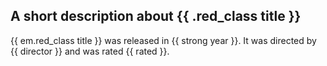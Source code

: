 ## A short description about {{ .red_class title }}

{{ em.red_class title }} was released in {{ strong year }}. It was directed by {{ director }} and was rated {{ rated }}.